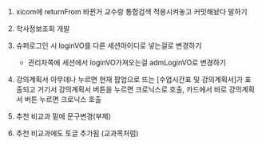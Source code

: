 
1. xicom에 returnFrom 바뀐거 교수랑 통합검색 적용시켜놓고 커밋해놨다 말하기
2. 학사정보조회 개발
3. 슈퍼로그인 시 loginVO를 다른 세션아이디로 넣는걸로 변경하기
	- 관리자쪽에 세션에서 loginVO가져오는걸 admLoginVO로 변경하기
4. 강의계획서 아무데나 누르면 현재 팝업으로 뜨는 \[수업시간표 및 강의계획서\]가 표출되고 거기서 강의계획서 버튼을 누르면 크로닉스로 호출, 카드에서 바로 강의계획서 버튼 누르면 크로닉스 호출

5. 추천 비교과 밑에 문구변경(부제)
6. 추천 비교과에도 토글 추가됨 (교과목처럼)